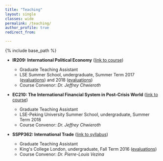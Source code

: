 ```yaml
---
title: "Teaching"
layout: single
classes: wide
permalink: /teaching/
author_profile: true
redirect_from:

---
```


{% include base_path %}

* **IR209: International Political Economy** ([link to course](https://www.lse.ac.uk/study-at-lse/Summer-Schools/Summer-School/Courses/Secure/International-Relations-Government-and-Society/IR209)) 
  * Graduate Teaching Assistant
  * LSE Summer School, undergraduate, Summer Term 2017 ([evaluations](https://www.dropbox.com/s/vg3gteah417c5s9/IR209_2017_evaluation_survey%20results_jan_stuckatz.pdf?dl=0)) and 2018 ([evaluations](https://www.dropbox.com/s/azlrzzh0iiumhr5/IR209_2018_evaluation_survey%20results_jan_stuckatz_1.pdf?dl=0))
  * Course Convenor: _Dr. Jeffrey Chwieroth_

* **EC210: The International Financial System in Post-Crisis World** ([link to course](http://www.lse.ac.uk/study-at-lse/Summer-Schools/lse-pku-summer-school/courses/lps-ec210))
  * Graduate Teaching Assistant
  * LSE-Peking University Summer School, undergraduate, Summer Term 2018
  * Course Convenor: _Dr. Jeffrey Chwieroth_
 
* **SSPP362: International Trade** ([link to syllabus](http://pierrelouisvezina.weebly.com/uploads/2/3/4/2/2342194/syllabus_6sspp362__2017.docx))
  * Graduate Teaching Assistant
  * King's College London, undergraduate, Fall Term 2016 ([evaluations](https://www.dropbox.com/s/mn2jzidy10sts47/6SSPP362_International_Trade_2016_evaluations_Jan_Stuckatz.pdf?dl=0))
  * Course Convenor: _Dr. Pierre-Louis Vezina_
